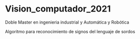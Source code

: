 # Vision_computador_2021
Doble Master en ingenieria industrial y Automática y Robótica

Algoritmo para reconocimiento de signos del lenguaje de sordos
